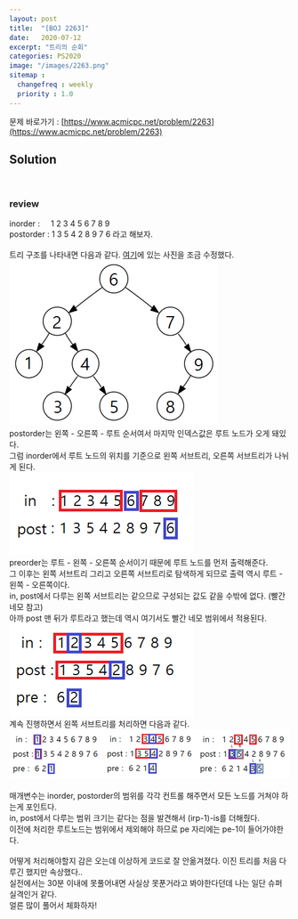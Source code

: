```yaml
---
layout: post
title:  "[BOJ 2263]"
date:   2020-07-12
excerpt: "트리의 순회"
categories: PS2020
image: "/images/2263.png"
sitemap :
  changefreq : weekly
  priority : 1.0
---
```

문제 바로가기 : [https://www.acmicpc.net/problem/2263](https://www.acmicpc.net/problem/2263)

## Solution
<script src="https://gist.github.com/yooniversal/67daad9fa09c877e6f576ae2a5d4393e.js"></script>
<br>

### review
inorder : &nbsp;&nbsp;&nbsp;&nbsp;1 2 3 4 5 6 7 8 9<br>
postorder : 1 3 5 4 2 8 9 7 6 라고 해보자.<br>
<br>
트리 구조를 나타내면 다음과 같다. [여기](https://ko.wikipedia.org/wiki/%ED%8A%B8%EB%A6%AC_%EC%88%9C%ED%9A%8C)에 있는 사진을 조금 수정했다.<br>
![2263_tree](/images/2263_tree.png)
<br>
postorder는 왼쪽 - 오른쪽 - 루트 순서여서 마지막 인덱스값은 루트 노드가 오게 돼있다.<br>
그럼 inorder에서 루트 노드의 위치를 기준으로 왼쪽 서브트리, 오른쪽 서브트리가 나뉘게 된다.<br>
![2263_2](/images/2263_2.png)
<br>
preorder는 루트 - 왼쪽 - 오른쪽 순서이기 때문에 루트 노드를 먼저 출력해준다.<br>
그 이후는 왼쪽 서브트리 그리고 오른쪽 서브트리로 탐색하게 되므로 출력 역시 루트 - 왼쪽 - 오른쪽이다.<br>
in, post에서 다루는 왼쪽 서브트리는 같으므로 구성되는 값도 같을 수밖에 없다. (빨간 네모 참고)<br>
아까 post 맨 뒤가 루트라고 했는데 역시 여기서도 빨간 네모 범위에서 적용된다.<br>
![2263_3](/images/2263_3.png)
<br>
계속 진행하면서 왼쪽 서브트리를 처리하면 다음과 같다.<br>
![2263_4](/images/2263_4.png)
<br><br>
매개변수는 inorder, postorder의 범위를 각각 컨트롤 해주면서 모든 노드를 거쳐야 하는게 포인트다.<br>
in, post에서 다루는 범위 크기는 같다는 점을 발견해서 (irp-1)-is를 더해줬다.<br>
이전에 처리한 루트노드는 범위에서 제외해야 하므로 pe 자리에는 pe-1이 들어가야한다.<br>
<br>
어떻게 처리해야할지 감은 오는데 이상하게 코드로 잘 안옮겨졌다. 이진 트리를 처음 다루긴 했지만 속상했다..<br>
실전에서는 30분 이내에 못풀어내면 사실상 못푼거라고 봐야한다던데 나는 일단 슈퍼 실격인거 같다.<br>
얼른 많이 풀어서 체화하자!<br>


<script src="https://utteranc.es/client.js"
        repo="yooniversal/blog-comments"
        issue-term="pathname"
        theme="github-light"
        crossorigin="anonymous"
        async>
</script>
